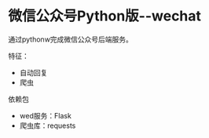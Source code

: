 微信公众号Python版--wechat
===========
通过pythonw完成微信公众号后端服务。

特征：
- 自动回复
- 爬虫

依赖包
- wed服务：Flask
- 爬虫库：requests
